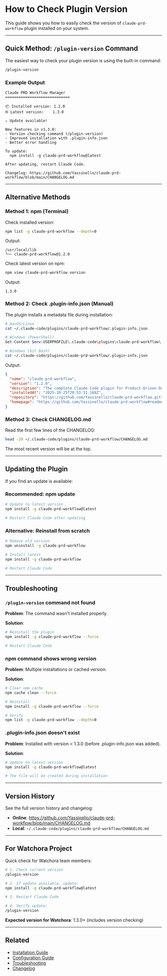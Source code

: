 # How to Check Plugin Version

This guide shows you how to easily check the version of `claude-prd-workflow` plugin installed on your system.

---

## Quick Method: `/plugin-version` Command

The easiest way to check your plugin version is using the built-in command:

```bash
/plugin-version
```

### Example Output

```
Claude PRD Workflow Manager
=============================

📦 Installed version: 1.2.0
🌐 Latest version:    1.3.0

⚠️ Update available!

New features in v1.3.0:
- Version checking command (/plugin-version)
- Improved installation with .plugin-info.json
- Better error handling

To update:
  npm install -g claude-prd-workflow@latest

After updating, restart Claude Code.

Changelog: https://github.com/Yassinello/claude-prd-workflow/blob/main/CHANGELOG.md
```

---

## Alternative Methods

### Method 1: npm (Terminal)

Check installed version:
```bash
npm list -g claude-prd-workflow --depth=0
```

Output:
```
/usr/local/lib
└── claude-prd-workflow@1.2.0
```

Check latest version on npm:
```bash
npm view claude-prd-workflow version
```

Output:
```
1.3.0
```

### Method 2: Check .plugin-info.json (Manual)

The plugin installs a metadata file during installation:

```bash
# macOS/Linux
cat ~/.claude-code/plugins/claude-prd-workflow/.plugin-info.json

# Windows (PowerShell)
Get-Content $env:USERPROFILE\.claude-code\plugins\claude-prd-workflow\.plugin-info.json

# Windows (Git Bash)
cat ~/.claude-code/plugins/claude-prd-workflow/.plugin-info.json
```

Output:
```json
{
  "name": "claude-prd-workflow",
  "version": "1.2.0",
  "description": "The complete Claude Code plugin for Product-Driven Development...",
  "installedAt": "2025-10-25T20:53:31.168Z",
  "repository": "https://github.com/Yassinello/claude-prd-workflow.git",
  "homepage": "https://github.com/Yassinello/claude-prd-workflow#readme"
}
```

### Method 3: Check CHANGELOG.md

Read the first few lines of the CHANGELOG:

```bash
head -20 ~/.claude-code/plugins/claude-prd-workflow/CHANGELOG.md
```

The most recent version will be at the top.

---

## Updating the Plugin

If you find an update is available:

### Recommended: npm update

```bash
# Update to latest version
npm install -g claude-prd-workflow@latest

# Restart Claude Code after updating
```

### Alternative: Reinstall from scratch

```bash
# Remove old version
npm uninstall -g claude-prd-workflow

# Install latest
npm install -g claude-prd-workflow

# Restart Claude Code
```

---

## Troubleshooting

### `/plugin-version` command not found

**Problem**: The command wasn't installed properly.

**Solution**:
```bash
# Reinstall the plugin
npm install -g claude-prd-workflow --force

# Restart Claude Code
```

### npm command shows wrong version

**Problem**: Multiple installations or cached version.

**Solution**:
```bash
# Clear npm cache
npm cache clean --force

# Reinstall
npm install -g claude-prd-workflow --force

# Verify
npm list -g claude-prd-workflow --depth=0
```

### .plugin-info.json doesn't exist

**Problem**: Installed with version < 1.3.0 (before .plugin-info.json was added).

**Solution**:
```bash
# Update to latest version
npm install -g claude-prd-workflow@latest

# The file will be created during installation
```

---

## Version History

See the full version history and changelog:

- **Online**: https://github.com/Yassinello/claude-prd-workflow/blob/main/CHANGELOG.md
- **Local**: `~/.claude-code/plugins/claude-prd-workflow/CHANGELOG.md`

---

## For Watchora Project

Quick check for Watchora team members:

```bash
# 1. Check current version
/plugin-version

# 2. If update available, update:
npm install -g claude-prd-workflow@latest

# 3. Restart Claude Code

# 4. Verify update:
/plugin-version
```

**Expected version for Watchora**: 1.3.0+ (includes version checking)

---

## Related

- [Installation Guide](./getting-started.md)
- [Configuration Guide](./configuration.md)
- [Troubleshooting](./best-practices.md#troubleshooting)
- [Changelog](../CHANGELOG.md)

